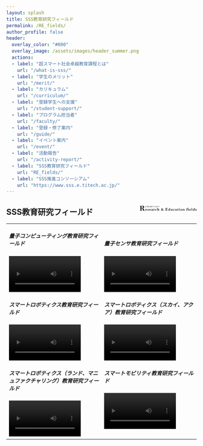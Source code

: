 ```yaml
---
layout: splash
title: SSS教育研究フィールド
permalink: /RE_fields/
author_profile: false
header:
  overlay_color: "#000"
  overlay_image: /assets/images/header_summer.png
  actions:
  - label: "超スマート社会卓越教育課程とは"
    url: "/what-is-sss/"
  - label: "学生のメリット"
    url: "/merit/"
  - label: "カリキュラム"
    url: "/curriculum/"
  - label: "登録学生への支援​"
    url: "/student-support/"
  - label: "プログラム担当者​"
    url: "/faculty/"
  - label: "登録・修了案内"
    url: "/guide/"
  - label: "イベント案内"
    url: "/event/"
  - label: "活動報告"
    url: "/activity-report/"
  - label: "SSS教育研究フィールド"
    url: "RE_fields/"
  - label: "SSS推進コンソーシアム"
    url: "https://www.sss.e.titech.ac.jp/"
---
```


## SSS教育研究フィールド  <img src="/assets/images/logo_R&E.png" width="30%" height="30%" align="right"/>

<table style="border:none;" width="100%">
    <td style="border:none;" width="50%">

<h5>量子コンピューティング教育研究フィールド</h5>
<video width="80%" src="/video/quantum_computer.m4v"  controls></video>

<h5>スマートロボティクス教育研究フィールド</h5>
<video width="80%" src="/video/robotics.m4v" controls></video>

<h5>スマートロボティクス（ランド、マニュファクチャリング）教育研究フィールド</h5>
<video width="80%" src="/video/robotics_l_m.m4v" controls></video>

</td>
<td style="border:none;" width="50%">

<h5>量子センサ教育研究フィールド</h5>
<video width="80%" src="/video/quantum_sensor.m4v" controls></video>

<h5>スマートロボティクス（スカイ、アクア）教育研究フィールド</h5>
<video width="80%" src="/video/robotics_a_s.m4v" controls></video>

<h5>スマートモビリティ教育研究フィールド</h5>
<video width="80%" src="/video/mobility.m4v" controls></video>

</td>
</table>
